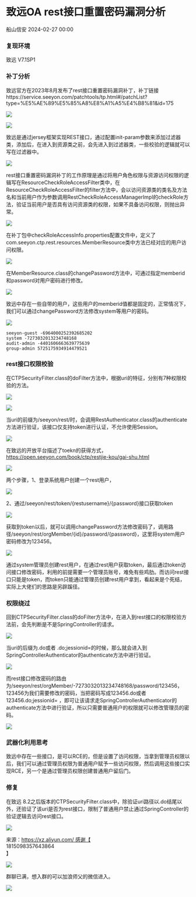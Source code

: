 #  致远OA rest接口重置密码漏洞分析   
 船山信安   2024-02-27 00:00  
  
### 复现环境  
  
致远 V7.1SP1  
### 补丁分析  
  
致远官方在2023年8月发布了rest接口重置密码漏洞补丁，补丁链接https://service.seeyon.com/patchtools/tp.html#/patchList?type=%E5%AE%89%E5%85%A8%E8%A1%A5%E4%B8%81&id=175  
  
![](https://mmbiz.qpic.cn/mmbiz_png/7nIrJAgaibicNeMiaksyrAy8QNHwCIQV5uYaQIKmia8yytNKicZtC0W8ibbBY237fyib8vIg8vbMyt8OBqXb3MbHgqEgQ/640?wx_fmt=png&from=appmsg "")  
  
![](https://mmbiz.qpic.cn/mmbiz_png/7nIrJAgaibicNeMiaksyrAy8QNHwCIQV5uYweS2BLIg7JFuZf5Nlvk7C5Cia0Ra1leXZoicCgO8UJwjXrt7QWyGvjoQ/640?wx_fmt=png&from=appmsg "")  
  
致远是通过jersey框架实现REST接口，通过配置init-param参数来添加过滤器类，添加后，在进入到资源类之前，会先进入到过滤器类，一些校验的逻辑就可以写在过滤器中。  
  
![](https://mmbiz.qpic.cn/mmbiz_png/7nIrJAgaibicNeMiaksyrAy8QNHwCIQV5uYlcR39rSVjicrP5WZMSpUsMq6ic9cb3Tiat28U1ibwYrnia7cbjX0tZNmVLQ/640?wx_fmt=png&from=appmsg "")  
  
rest接口重置密码漏洞补丁的工作原理是通过将用户角色权限与资源访问权限的逻辑写在ResourceCheckRoleAccessFilter类中，在ResourceCheckRoleAccessFilter的filter方法中，会以访问资源类的类名及方法名和当前用户作为参数调用RestCheckRoleAccessManagerImpl的checkRole方法，验证当前用户是否具有访问资源类的权限，如果不具备访问权限，则抛出异常。  
  
![](https://mmbiz.qpic.cn/mmbiz_png/7nIrJAgaibicNeMiaksyrAy8QNHwCIQV5uYTibXdFGmxNg7QTjMVbXkAJUC7CYhjGdoyy0Hywl6u21AyzcHGAAu8Wg/640?wx_fmt=png&from=appmsg "")  
  
在补丁包中checkRoleAccessInfo.properties配置文件中，定义了com.seeyon.ctp.rest.resources.MemberResource类中方法已经对应的用户访问权限。  
  
![](https://mmbiz.qpic.cn/mmbiz_png/7nIrJAgaibicNeMiaksyrAy8QNHwCIQV5uY1RSxlp13j9ogxCwf0SDDv1wGprUTiaZ04wqhXrcNkribIzD1CMTcuiayg/640?wx_fmt=png&from=appmsg "")  
  
在MemberResource.class的changePassword方法中，可通过指定memberid和password对用户密码进行修改。  
  
![](https://mmbiz.qpic.cn/mmbiz_png/7nIrJAgaibicNeMiaksyrAy8QNHwCIQV5uYb1muSuFyxHSNByphYks3dK5rfBSKiaCdicsULtUABFG2liaqBOJ4p1UzQ/640?wx_fmt=png&from=appmsg "")  
  
致远中存在一些自带的用户，这些用户的memberid值都是固定的，正常情况下，我们可以通过changePassword方法修改system等用户的密码。  
  
![](https://mmbiz.qpic.cn/mmbiz_png/7nIrJAgaibicNeMiaksyrAy8QNHwCIQV5uYicA1fvWICKicibppnt4wv9B3TtEpRd0iaQATxhVCpLwfHRnNWtmpmXSjqQ/640?wx_fmt=png&from=appmsg "")  
```
seeyon-guest -6964000252392685202
system -7273032013234748168
audit-admin -4401606663639775639
group-admin 5725175934914479521
```  
### rest接口权限校验  
  
在CTPSecurityFilter.class的doFilter方法中，根据uri的特征，分别有7种权限校验的方法。  
  
![](https://mmbiz.qpic.cn/mmbiz_png/7nIrJAgaibicNeMiaksyrAy8QNHwCIQV5uY24ZAlBtDvIMeWZdV3ibw0m4x5EypaNqV4kyQUia4d7CfHwSa9gbLqdfA/640?wx_fmt=png&from=appmsg "")  
  
![](https://mmbiz.qpic.cn/mmbiz_png/7nIrJAgaibicNeMiaksyrAy8QNHwCIQV5uYQibofX5CbyfxyOMSTa8JvjveJPqGWryvWlLxiclZfZjmMpl5hWOIxdkA/640?wx_fmt=png&from=appmsg "")  
  
当uri的前缀为/seeyon/rest/时，会调用RestAuthenticator.class的authenticate方法进行验证，该接口仅支持token进行认证，不允许使用Session。  
  
![](https://mmbiz.qpic.cn/mmbiz_png/7nIrJAgaibicNeMiaksyrAy8QNHwCIQV5uYI66axkib7YLsEqpHn697UvAm1FnKPlSfq7WiaeGeN9iaGISrzIdh8Uyiaw/640?wx_fmt=png&from=appmsg "")  
  
在致远的开放平台描述了toekn的获得方式，https://open.seeyon.com/book/ctp/restjie-kou/gai-shu.html  
  
![](https://mmbiz.qpic.cn/mmbiz_png/7nIrJAgaibicNeMiaksyrAy8QNHwCIQV5uYTWY5A6SUqwQaVJVsUWVJNz0Ct4EGF432c180gPRhpEqPvaG83WWhLA/640?wx_fmt=png&from=appmsg "")  
  
两个步骤，1、登录系统用户创建一个rest用户，  
  
![](https://mmbiz.qpic.cn/mmbiz_png/7nIrJAgaibicNeMiaksyrAy8QNHwCIQV5uY9T7he6ABDgEZuygvB4wrA1N5XpMLsNmXicibrMeaia4tmMVicXNaLPuAyQ/640?wx_fmt=png&from=appmsg "")  
  
2、通过/seeyon/rest/token/{restusername}/{password}接口获取token  
  
![](https://mmbiz.qpic.cn/mmbiz_png/7nIrJAgaibicNeMiaksyrAy8QNHwCIQV5uY9bJlZNvzG7byZkZQNxKuN6icSsJbKc3AHSFeEWC4V02Tek5nOmVVVicA/640?wx_fmt=png&from=appmsg "")  
  
获取到token以后，就可以调用changePassword方法修改密码了，调用路径/seeyon/rest/orgMember/{id}/password/{password}，这里将system用户密码修改为123456。  
  
![](https://mmbiz.qpic.cn/mmbiz_png/7nIrJAgaibicNeMiaksyrAy8QNHwCIQV5uY61icH0yjY85wTw883cSM1qFVSJU7YpQUic2IQQiayVfHKAP38n4KyiaIUw/640?wx_fmt=png&from=appmsg "")  
  
通过system管理员创建rest用户，在通过rest用户获取token，最后通过token访问接口修改密码，利用的前提需要一个管理员账号，难免有些鸡肋。而访问rest接口只能是token，而token只能通过管理员创建rest用户拿到，看起来是个死结，实际上大佬们的思路是另辟蹊径。  
### 权限绕过  
  
回到CTPSecurityFilter.class的doFilter方法中，在进入到rest接口的权限校验方法前，会先判断是不是SpringController的请求。  
  
![](https://mmbiz.qpic.cn/mmbiz_png/7nIrJAgaibicNeMiaksyrAy8QNHwCIQV5uY8s6LAKkSsRSZKYouz6Ij9AJL0Pf9JJwLbAcYPKnYowfgwkthMUj9nQ/640?wx_fmt=png&from=appmsg "")  
  
当uri的后缀为.do或者 .do;jessionid=的时候，那么就会进入到SpringControllerAuthenticator的authenticate方法中进行验证。  
  
![](https://mmbiz.qpic.cn/mmbiz_png/7nIrJAgaibicNeMiaksyrAy8QNHwCIQV5uYlUe7VibhFXaoR0FjRlYjNCMLp38BDQmF5JjZSNc93ShqT57FVEGHkVw/640?wx_fmt=png&from=appmsg "")  
  
而rest接口修改密码的路由为/seeyon/rest/orgMember/-7273032013234748168/password/123456，123456为我们需要修改的密码，当把密码写成123456.do或者123456.do;jessionid= ，即可让该请求走SpringControllerAuthenticator的authenticate方法中进行验证，所以只需要普通用户的权限就可以修改管理员的密码。  
  
![](https://mmbiz.qpic.cn/mmbiz_png/7nIrJAgaibicNeMiaksyrAy8QNHwCIQV5uYRGdialx2LXm3RoS6I0atW4W8X8qSwlOor7EsXfFbdrL7BLPbUzaT61A/640?wx_fmt=png&from=appmsg "")  
### 武器化利用思考  
  
致远中存在一些接口，是可以RCE的，但是设置了访问权限，当拿到管理员权限以后，我们可以通过管理员权限为普通用户赋予一些访问权限，然后调用这些接口实现RCE，另一个是通过管理员权限创建普通用户留后门。  
### 修复  
  
在致远 8.2之后版本的CTPSecurityFilter.class中，除验证uri路径以.do结尾以外，还验证了该uri是否为rest接口，限制了普通用户禁止通过SpringController的验证逻辑去访问rest接口。  
  
![](https://mmbiz.qpic.cn/mmbiz_png/7nIrJAgaibicNeMiaksyrAy8QNHwCIQV5uYkiaKHYLMyrmfYUXE7yOpqKxn1KR8FS5ddBw2pibbUM0XXJiaW28mmXVhQ/640?wx_fmt=png&from=appmsg "")  
  
来源：https://xz.aliyun.com/ 感谢【  
1815098357643864  
】  
  
![](https://mmbiz.qpic.cn/mmbiz_jpg/7nIrJAgaibicNeMiaksyrAy8QNHwCIQV5uYDcRGmHxP7YAwFajfhicicLLl4Teoicr5icYhrWGVQlc7Vj4XeOuWT7BIFw/640?wx_fmt=jpeg&from=appmsg "")  
  
群聊已满，想入群的可以加浪师父的微信进入。  
  
![](https://mmbiz.qpic.cn/mmbiz_jpg/7nIrJAgaibicNeMiaksyrAy8QNHwCIQV5uYXEXfzb75dC1gMneTGkBWP23ACXUD1uFEIyz1XwKzx7BVKicoSibgHC3Q/640?wx_fmt=jpeg&from=appmsg "")  
  
  
